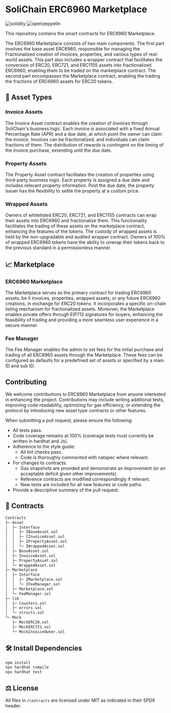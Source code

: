 # SoliChain ERC6960 Marketplace

![solidity](https://img.shields.io/badge/Solidity-e6e6e6?style=for-the-badge&logo=solidity&logoColor=black) ![openzeppelin](https://img.shields.io/badge/OpenZeppelin-4E5EE4?logo=OpenZeppelin&logoColor=fff&style=for-the-badge)

This repository contains the smart contracts for ERC6960 Marketplace.

The ERC6960 Marketplace consists of two main components. The first part involves the base asset ERC6960, responsible for managing the Fractionalized creation of invoices, properties, and various types of real-world assets. This part also includes a wrapper contract that facilitates the conversion of ERC20, ERC721, and ERC1155 assets into fractionalized ERC6960, enabling them to be traded on the marketplace contract. The second part encompasses the Marketplace contract, enabling the trading the fractions of ERC6960 assets for ERC20 tokens.

## 💸 Asset Types

### Invoice Assets

The Invoice Asset contract enables the creation of invoices through SoliChain's business logic. Each invoice is associated with a fixed Annual Percentage Rate (APR) and a due date, at which point the owner can claim the invoice. Invoices can be fractionalized, and individuals can claim fractions of them. The distribution of rewards is contingent on the timing of the invoice purchase, extending until the due date.

### Property Assets

The Property Asset contract facilitates the creation of properties using third-party business logic. Each property is assigned a due date and includes relevant property information. Post the due date, the property issuer has the flexibility to settle the property at a custom price.

### Wrapped Assets

Owners of whitelisted ERC20, ERC721, and ERC1155 contracts can wrap their assets into ERC6960 and fractionalize them. This functionality facilitates the trading of these assets on the marketplace contract, enhancing the features of the tokens. The custody of wrapped assets is held by the non-upgradable and audited wrapper contract. Owners of 100% of wrapped ERC6960 tokens have the ability to unwrap their tokens back to the previous standard in a permissionless manner.

## 📈 Marketplace

### ERC6960 Marketplace

The Marketplace serves as the primary contract for trading ERC6960 assets, be it invoices, properties, wrapped assets, or any future ERC6960 creations, in exchange for ERC20 tokens. It incorporates a specific on-chain listing mechanism for fractionalized assets. Moreover, the Marketplace enables private offers through EIP712 signatures for buyers, enhancing the feasibility of trading and providing a more seamless user experience in a secure manner.

### Fee Manager

The Fee Manager enables the admin to set fees for the initial purchase and trading of all ERC6960 assets through the Marketplace. These fees can be configured as defaults for a predefined set of assets or specified by a main ID and sub ID.

## Contributing

We welcome contributions to ERC6960 Marketplace from anyone interested in enhancing the project. Contributions may include writing additional tests, improving code readability, optimizing for gas efficiency, or extending the protocol by introducing new asset type contracts or other features.

When submitting a pull request, please ensure the following:

- All tests pass.
- Code coverage remains at 100% (coverage tests must currently be written in hardhat and Js).
- Adherence to the style guide:
  - All lint checks pass.
  - Code is thoroughly commented with natspec where relevant.
- For changes to contracts:
  - Gas snapshots are provided and demonstrate an improvement (or an acceptable deficit given other improvements).
  - Reference contracts are modified correspondingly if relevant.
  - New tests are included for all new features or code paths.
- Provide a descriptive summary of the pull request.

## 📝 Contracts

```bash
Contracts
├─ Asset
│  ├─ Interface
│  │  ├─ IBaseAsset.sol
│  │  ├─ IInvoiceAsset.sol
│  │  ├─ IPropertyAsset.sol
│  │  └─ IWrappedAsset.sol
│  ├─ BaseAsset.sol
│  ├─ InvoiceAsset.sol
│  ├─ PropertyAsset.sol
│  └─ WrappedAsset.sol
├─ Marketplace
│  ├─ Interface
│  │  ├─ IMarketplace.sol
│  │  └─ IFeeManager.sol
│  ├─ Marketplace.sol
│  └─ FeeManager.sol
├─ lib
│  ├─ Counters.sol
│  ├─ errors.sol
│  └─ structs.sol
└─ Mock
   ├─ MockERC20.sol
   ├─ MockERC721.sol
   └─ MockInvoiceOwner.sol
```

## 🛠️ Install Dependencies

```bash
npm install
npx hardhat compile
npx hardhat test
```

## ⚖️ License

All files in `/contracts` are licensed under MIT as indicated in their SPDX header.
